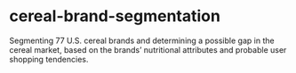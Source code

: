 # cereal-brand-segmentation
Segmenting 77 U.S. cereal brands and determining a possible gap in the cereal market, based on the brands’ nutritional attributes and probable user shopping tendencies.
